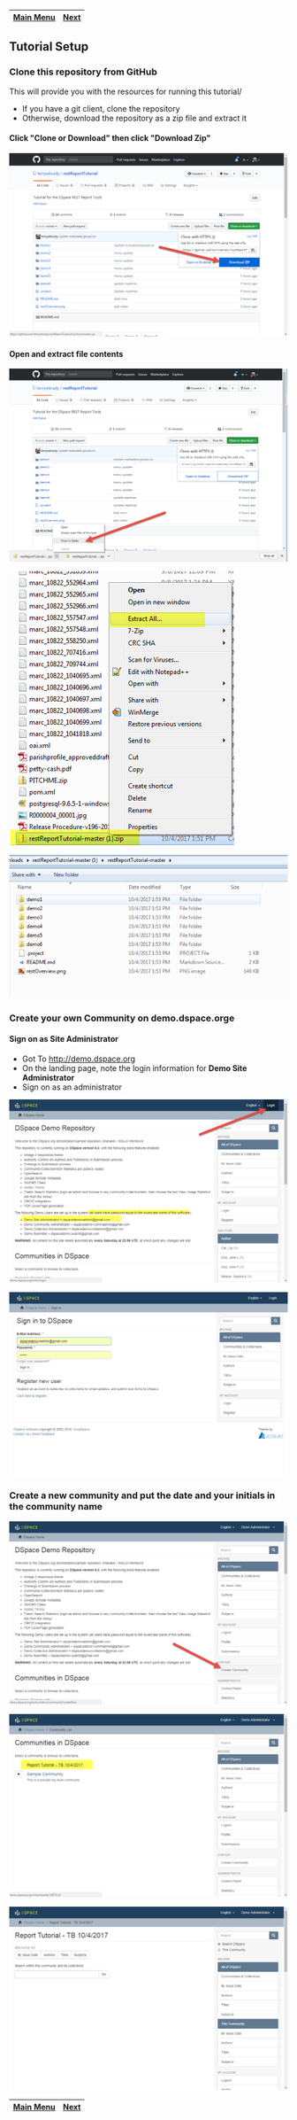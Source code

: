 [Main Menu](../README.md)    | [Next](../demo1/README.md)
------------------ | -----------------

## Tutorial Setup

###  Clone this repository from GitHub 
This will provide you with the resources for running this tutorial/

- If you have a git client, clone the repository
- Otherwise, download the repository as a zip file and extract it

#### Click "Clone or Download" then click "Download Zip"

![Screenshot: Download Repo as a Zip File](setup1.png)

#### Open and extract file contents

![Screenshot: View Downloaded Zip](setup2.png)

![Screenshot: Extract Files from Zip](setup3.png)

![Screenshot: View Extracted Folder](setup4.png)
  
### Create your own Community on demo.dspace.orge

#### Sign on as Site Administrator

- Got To http://demo.dspace.org
- On the landing page, note the login information for __Demo Site Administrator__
- Sign on as an administrator

![Screenshot: Demo Landing Page](demo1.png)
  
![Screenshot: Demo Login](demo2.png)

### Create a new community and put the date and your initials in the community name

![Screenshot: Create Community](demo3.png)

![Screenshot: Set Community Name](demo4.png)

![Screenshot: View Community](demo5.png)


[Main Menu](../README.md)    | [Next](../demo1/README.md)
------------------ | -----------------
